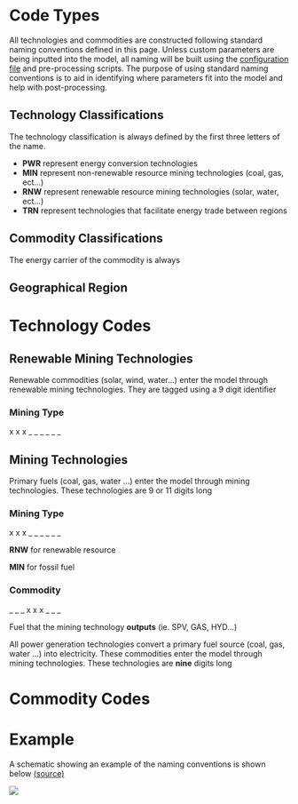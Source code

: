 # Code Types

All technologies and commodities are constructed following standard naming conventions defined in this page. Unless custom parameters are being inputted into the model, all naming will be built using the [configuration file](https://github.com/DeltaE/Canada-U.S.-ElecTrade/blob/main/scripts/config.yaml) and pre-processing scripts. The purpose of using standard naming conventions is to aid in identifying where parameters fit into the model and help with post-processing. 

## Technology Classifications 

The technology classification is always defined by the first three letters of the name. 
* **PWR** represent energy conversion technologies
* **MIN** represent non-renewable resource mining technologies (coal, gas, ect...) 
* **RNW** represent renewable resource mining technologies (solar, water, ect...)
* **TRN** represent technologies that facilitate energy trade between regions  

## Commodity Classifications 

The energy carrier of the commodity is always 

## Geographical Region 



# Technology Codes

## Renewable Mining Technologies

Renewable commodities (solar, wind, water...) enter the model through renewable mining technologies. They are tagged using a 9 digit identifier 

### Mining Type 

x x x _ _ _ _ _ _ 



## Mining Technologies
Primary fuels (coal, gas, water ...) enter the model through mining technologies. These technologies are 9 or 11 digits long

### Mining Type 
x x x _ _ _ _ _ _ 

**RNW** for renewable resource

**MIN** for fossil fuel

### Commodity 
_ _ _ x x x _ _ _ 

Fuel that the mining technology **outputs** (ie. SPV, GAS, HYD...)



All power generation technologies convert a primary fuel source (coal, gas, water ...) into electricity. These commodities enter the model through mining technologies. These technologies are **nine** digits long



# Commodity Codes 

##

# Example

A schematic showing an example of the naming conventions is shown below [(source)](https://viewer.diagrams.net/?tags=%7B%7D&highlight=0000ff&edit=_blank&layers=1&nav=1&title=Flowchart#Uhttps%3A%2F%2Fdrive.google.com%2Fuc%3Fid%3D1fZjU6k_STVasVjSb2CXGet2QzmjS8dkd%26export%3Ddownload)

![](https://i.ibb.co/J7bN8bZ/Flowchart-drawio.png)

